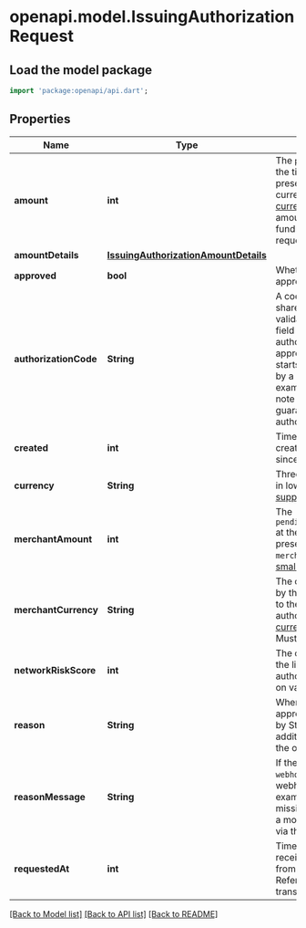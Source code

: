# openapi.model.IssuingAuthorizationRequest

## Load the model package
```dart
import 'package:openapi/api.dart';
```

## Properties
Name | Type | Description | Notes
------------ | ------------- | ------------- | -------------
**amount** | **int** | The `pending_request.amount` at the time of the request, presented in your card's currency and in the [smallest currency unit](https://stripe.com/docs/currencies#zero-decimal). Stripe held this amount from your account to fund the authorization if the request was approved. | 
**amountDetails** | [**IssuingAuthorizationAmountDetails**](IssuingAuthorizationAmountDetails.md) |  | [optional] 
**approved** | **bool** | Whether this request was approved. | 
**authorizationCode** | **String** | A code created by Stripe which is shared with the merchant to validate the authorization. This field will be populated if the authorization message was approved. The code typically starts with the letter \"S\", followed by a six-digit number. For example, \"S498162\". Please note that the code is not guaranteed to be unique across authorizations. | [optional] 
**created** | **int** | Time at which the object was created. Measured in seconds since the Unix epoch. | 
**currency** | **String** | Three-letter [ISO currency code](https://www.iso.org/iso-4217-currency-codes.html), in lowercase. Must be a [supported currency](https://stripe.com/docs/currencies). | 
**merchantAmount** | **int** | The `pending_request.merchant_amount` at the time of the request, presented in the `merchant_currency` and in the [smallest currency unit](https://stripe.com/docs/currencies#zero-decimal). | 
**merchantCurrency** | **String** | The currency that was collected by the merchant and presented to the cardholder for the authorization. Three-letter [ISO currency code](https://www.iso.org/iso-4217-currency-codes.html), in lowercase. Must be a [supported currency](https://stripe.com/docs/currencies). | 
**networkRiskScore** | **int** | The card network's estimate of the likelihood that an authorization is fraudulent. Takes on values between 1 and 99. | [optional] 
**reason** | **String** | When an authorization is approved or declined by you or by Stripe, this field provides additional detail on the reason for the outcome. | 
**reasonMessage** | **String** | If the `request_history.reason` is `webhook_error` because the direct webhook response is invalid (for example, parsing errors or missing parameters), we surface a more detailed error message via this field. | [optional] 
**requestedAt** | **int** | Time when the card network received an authorization request from the acquirer in UTC. Referred to by networks as transmission time. | [optional] 

[[Back to Model list]](../README.md#documentation-for-models) [[Back to API list]](../README.md#documentation-for-api-endpoints) [[Back to README]](../README.md)



